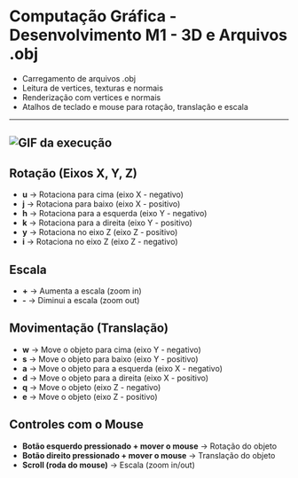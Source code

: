 # Computação Gráfica - Desenvolvimento M1 - 3D e Arquivos .obj
  - Carregamento de arquivos .obj
  - Leitura de vertices, texturas e normais
  - Renderização com vertices e normais
  - Atalhos de teclado e mouse para rotação, translação e escala 

---
![GIF da execução](./demo.gif)
---

## Rotação (Eixos X, Y, Z)
- **u** → Rotaciona para cima (eixo X - negativo)  
- **j** → Rotaciona para baixo (eixo X - positivo)  
- **h** → Rotaciona para a esquerda (eixo Y - negativo)  
- **k** → Rotaciona para a direita (eixo Y - positivo)  
- **y** → Rotaciona no eixo Z (eixo Z - positivo)  
- **i** → Rotaciona no eixo Z (eixo Z - negativo)  


## Escala
- **+** → Aumenta a escala (zoom in)  
- **-** → Diminui a escala (zoom out)  


## Movimentação (Translação)
- **w** → Move o objeto para cima (eixo Y - negativo)  
- **s** → Move o objeto para baixo (eixo Y - positivo)  
- **a** → Move o objeto para a esquerda (eixo X - negativo)  
- **d** → Move o objeto para a direita (eixo X - positivo)
- **q** → Move o objeto (eixo Z - negativo) 
- **e** → Move o objeto (eixo Z - positivo) 


## Controles com o Mouse
- **Botão esquerdo pressionado + mover o mouse** → Rotação do objeto  
- **Botão direito pressionado + mover o mouse** → Translação do objeto  
- **Scroll (roda do mouse)** → Escala (zoom in/out)  
